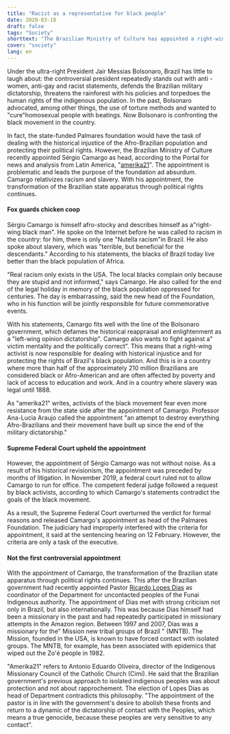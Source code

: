 ```yaml
---
title: "Racist as a representative for black people"
date: 2020-03-18
draft: false
tags: "Society"
shorttext: "The Brazilian Ministry of Culture has appointed a right-wing activist to act as a representative for the black population."
cover: "society"
lang: en
---
```


Under the ultra-right President Jair Messias Bolsonaro, Brazil has little to laugh about: the controversial president repeatedly stands out with anti - women, anti-gay and racist statements, defends the Brazilian military dictatorship, threatens the rainforest with his policies and torpedoes the human rights of the indigenous population. In the past, Bolsonaro advocated, among other things, the use of torture methods and wanted to "cure"homosexual people with beatings. Now Bolsonaro is confronting the black movement in the country.

In fact, the state-funded Palmares foundation would have the task of dealing with the historical injustice of the Afro-Brazilian population and protecting their political rights. However, the Brazilian Ministry of Culture recently appointed Sérgio Camargo as head, according to the Portal for news and analysis from Latin America, "[amerika21](https://amerika21.de/2020/02/237552/brasilien-rassismus-sklaverei-camargo "Neu ernannter Beauftragter für Schwarze in Brasilien spricht von Nutella-Rassismus")". The appointment is problematic and leads the purpose of the foundation ad absurdum. Camargo relativizes racism and slavery. With his appointment, the transformation of the Brazilian state apparatus through political rights continues.

#### Fox guards chicken coop

Sérgio Camargo is himself afro-stocky and describes himself as a"right-wing black man". He spoke on the Internet before he was called to racism in the country: for him, there is only one "Nutella racism"in Brazil. He also spoke about slavery, which was "terrible, but beneficial for the descendants." According to his statements, the blacks of Brazil today live better than the black population of Africa.

"Real racism only exists in the USA. The local blacks complain only because they are stupid and not informed," says Camargo. He also called for the end of the legal holiday in memory of the black population oppressed for centuries. The day is embarrassing, said the new head of the Foundation, who in his function will be jointly responsible for future commemorative events.

With his statements, Camargo fits well with the line of the Bolsonaro government, which defames the historical reappraisal and enlightenment as a "left-wing opinion dictatorship". Camargo also wants to fight against a" victim mentality and the politically correct". This means that a right-wing activist is now responsible for dealing with historical injustice and for protecting the rights of Brazil's black population. And this is in a country where more than half of the approximately 210 million Brazilians are considered black or Afro-American and are often affected by poverty and lack of access to education and work. And in a country where slavery was legal until 1888.

As "amerika21" writes, activists of the black movement fear even more resistance from the state side after the appointment of Camargo. Professor Ana-Lucia Araujo called the appointment "an attempt to destroy everything Afro-Brazilians and their movement have built up since the end of the military dictatorship."

#### Supreme Federal Court upheld the appointment

However, the appointment of Sérgio Camargo was not without noise. As a result of his historical revisionism, the appointment was preceded by months of litigation. In November 2019, a federal court ruled not to allow Camargo to run for office. The competent federal judge followed a request by black activists, according to which Camargo's statements contradict the goals of the black movement.

As a result, the Supreme Federal Court overturned the verdict for formal reasons and released Camargo's appointment as head of the Palmares Foundation. The judiciary had improperly interfered with the criteria for appointment, it said at the sentencing hearing on 12 February. However, the criteria are only a task of the executive.

#### Not the first controversial appointment

With the appointment of Camargo, the transformation of the Brazilian state apparatus through political rights continues. This after the Brazilian government had recently appointed Pastor [Ricardo Lopes Dias](https://amerika21.de/2020/02/237378/brasilien-missionar-indigenenbehoerde "Brasilien: Kritik an Ernennung von Ex-Missionar zum Leiter einer Indigenenbehörde") as coordinator of the Department for uncontacted peoples of the Funai Indigenous authority. The appointment of Dias met with strong criticism not only in Brazil, but also internationally. This was because Dias himself had been a missionary in the past and had repeatedly participated in missionary attempts in the Amazon region. Between 1997 and 2007, Dias was a missionary for the" Mission new tribal groups of Brazil " (MNTB). The Mission, founded in the USA, is known to have forced contact with isolated groups. The MNTB, for example, has been associated with epidemics that wiped out the Zo'é people in 1982.

"Amerika21" refers to Antonio Eduardo Oliveira, director of the Indigenous Missionary Council of the Catholic Church (Cimi). He said that the Brazilian government's previous approach to isolated indigenous peoples was about protection and not about rapprochement. The election of Lopes Dias as head of Department contradicts this philosophy. "The appointment of the pastor is in line with the government's desire to abolish these fronts and return to a dynamic of the dictatorship of contact with the Peoples, which means a true genocide, because these peoples are very sensitive to any contact".
